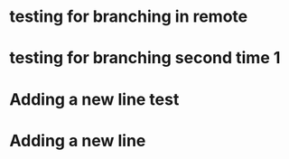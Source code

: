 # testing for branching in remote
# testing for branching second time 1


# Adding a new line test

# Adding a new line
